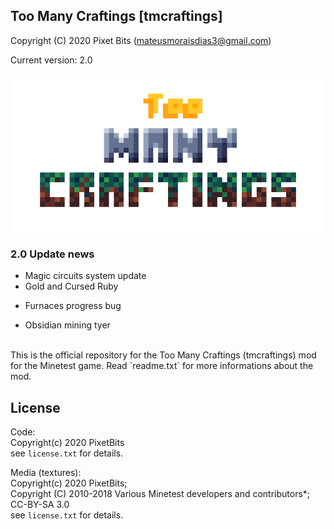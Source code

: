 ## Too Many Craftings [tmcraftings]
Copyright (C) 2020 Pixet Bits (mateusmoraisdias3@gmail.com)

Current version: 2.0

<img src= "screenshot.png">

### 2.0 Update news

+ Magic circuits system update
+ Gold and Cursed Ruby
- Furnaces progress bug
* Obsidian mining tyer
<br/>
This is the official repository for the Too Many Craftings (tmcraftings) mod for the Minetest game.
Read `readme.txt` for more informations about the mod.

## License
Code:<br/>
Copyright(c) 2020 PixetBits<br/>
see `license.txt` for details.<br/>

Media (textures):<br/>
Copyright(c) 2020 PixetBits;<br/>
Copyright (C) 2010-2018 Various Minetest developers and contributors*; CC-BY-SA 3.0<br/>
see `license.txt` for details.
